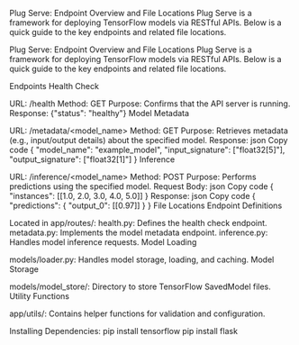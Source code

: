 Plug Serve: Endpoint Overview and File Locations
Plug Serve is a framework for deploying TensorFlow models via RESTful APIs. 
Below is a quick guide to the key endpoints and related file locations.

Plug Serve: Endpoint Overview and File Locations
Plug Serve is a framework for deploying TensorFlow models via RESTful APIs. Below is a quick guide to the key endpoints and related file locations.

Endpoints
Health Check

URL: /health
Method: GET
Purpose: Confirms that the API server is running.
Response: {"status": "healthy"}
Model Metadata

URL: /metadata/<model_name>
Method: GET
Purpose: Retrieves metadata (e.g., input/output details) about the specified model.
Response:
json
Copy code
{
    "model_name": "example_model",
    "input_signature": ["float32[5]"],
    "output_signature": ["float32[1]"]
}
Inference

URL: /inference/<model_name>
Method: POST
Purpose: Performs predictions using the specified model.
Request Body:
json
Copy code
{
    "instances": [[1.0, 2.0, 3.0, 4.0, 5.0]]
}
Response:
json
Copy code
{
    "predictions": {
        "output_0": [[0.97]]
    }
}
File Locations
Endpoint Definitions

Located in app/routes/:
health.py: Defines the health check endpoint.
metadata.py: Implements the model metadata endpoint.
inference.py: Handles model inference requests.
Model Loading

models/loader.py: Handles model storage, loading, and caching.
Model Storage

models/model_store/: Directory to store TensorFlow SavedModel files.
Utility Functions

app/utils/: Contains helper functions for validation and configuration.


Installing Dependencies: 
pip install tensorflow
pip install flask



